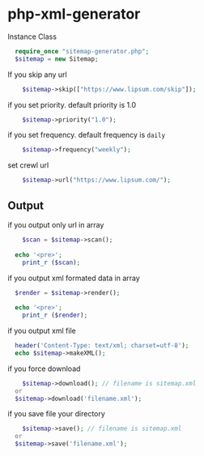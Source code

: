 # php-xml-generator

Instance Class
```php
  require_once "sitemap-generator.php";
  $sitemap = new Sitemap;
```
If you skip any url 
```php
	$sitemap->skip(["https://www.lipsum.com/skip"]);
```
if you set priority. default priority is 1.0
```php
	$sitemap->priority("1.0");
```
if you set frequency. default frequency is `daily`
```php
	$sitemap->frequency("weekly");
```
set crewl url
```php
	$sitemap->url("https://www.lipsum.com/");
```
## Output
if you output only url in array
```php
	$scan = $sitemap->scan();
  
  echo '<pre>';
	print_r ($scan);
```
if you output xml formated data in array
```php
  $render = $sitemap->render();
   
  echo '<pre>';
	print_r ($render);
```
if you output xml file
```php
  header('Content-Type: text/xml; charset=utf-8');
  echo $sitemap->makeXML();
```
if you force download
```php
	$sitemap->download(); // filename is sitemap.xml
  or
  $sitemap->download('filename.xml');
```
if you save file your directory
```php
	$sitemap->save(); // filename is sitemap.xml
  or
  $sitemap->save('filename.xml');
```
